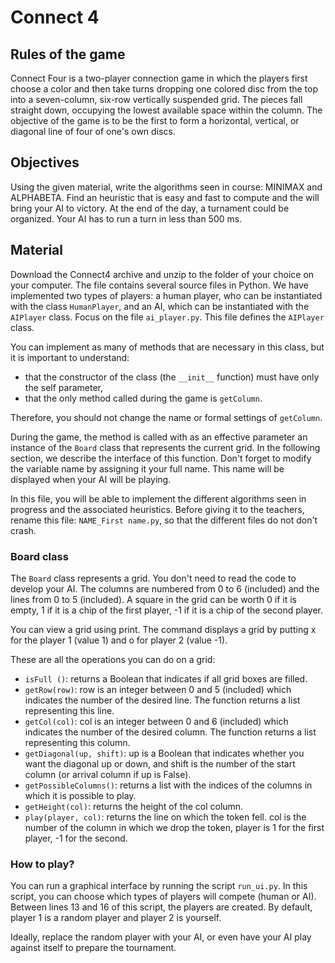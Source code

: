 # Connect 4


## Rules of the game

Connect Four is a two-player connection game in which the players first choose a color and then take turns dropping one colored disc from the top into a seven-column, six-row vertically suspended grid. The pieces fall straight down, occupying the lowest available space within the column. The objective of the game is to be the first to form a horizontal, vertical, or diagonal line of four of one's own discs.

##  Objectives

Using the given material, write the algorithms seen in course: MINIMAX and ALPHABETA. Find an heuristic that is easy and fast to compute and the will bring your  AI to victory. 
At the end of the day, a turnament could be organized. Your AI has to run a turn in less than 500 ms.


## Material 

Download the Connect4 archive and unzip to the folder of your choice on your computer. The file contains several source files in Python.
We have implemented two types of players: a human player, who can be instantiated with the class `HumanPlayer`, and an AI, which can be instantiated with the `AIPlayer` class.
Focus on the file `ai_player.py`. This file defines the `AIPlayer` class. 

You can implement as many of methods that are necessary in this class, but it is important to understand:
+ that the constructor of the class (the `__init__` function) must have only the self parameter,
+ that the only method called during the game is `getColumn`.

Therefore, you should not change the name or formal settings of `getColumn`.

 During the game, the method is called with as an effective parameter an instance of the `Board` class that represents the current grid.
In the following section, we describe the interface of this function.
Don't forget to modify the variable name by assigning it your full name. This name will be displayed when your AI will be playing.

In this file, you will be able to implement the different algorithms seen in progress and the associated heuristics.
Before giving it to the teachers, rename this file: `NAME_First name.py`, so that the different files do not don't crash.

### Board class


The `Board` class represents a grid. You don't need to read the code to develop your AI. The columns are numbered from 0 to 6 (included) and the lines from 0 to 5 (included).
A square in the grid can be worth 0 if it is empty, 1 if it is a chip of the first player, -1 if it is a chip of the second player.

You can view a grid using print. The command displays a grid by putting x for the player 1 (value 1) and o for player 2 (value -1).

These are all the operations you can do on a grid:
 + `isFull ()`: returns a Boolean that indicates if all grid boxes are filled.
 + `getRow(row)`: row is an integer between 0 and 5 (included) which indicates the number of the desired line. The function
returns a list representing this line.
+ `getCol(col)`: col is an integer between 0 and 6 (included) which indicates the number of the desired column. The function returns a list representing this column.
+ `getDiagonal(up, shift)`: up is a Boolean that indicates whether you want the diagonal up or down, and shift is the number of the start column (or arrival column if up is False).
+ `getPossibleColumns()`: returns a list with the indices of the columns in which it is possible to play.
+ `getHeight(col)`: returns the height of the col column.
+ `play(player, col)`: returns the line on which the token fell. col is the number of the column in which we drop the token, player is 1 for the first player, -1 for the second.



### How to play?

You can run a graphical interface by running the script `run_ui.py`.
In this script, you can choose which types of players will compete (human or AI). Between lines 13 and 16 of this script, the players are created. By default, player 1 is a random player and player 2 is yourself.

Ideally, replace the random player with your AI, or even have your AI play against itself to prepare the
tournament.